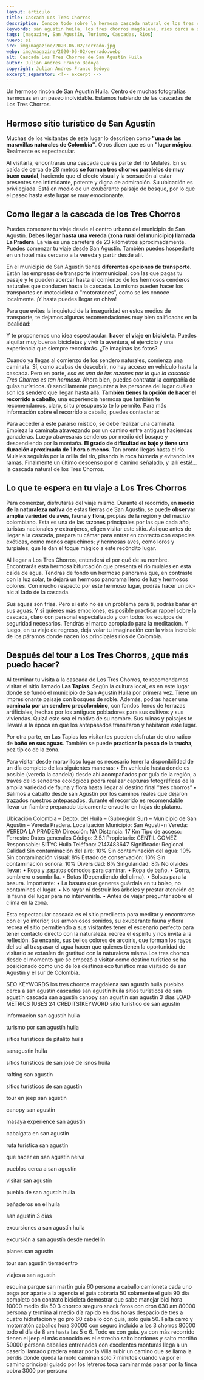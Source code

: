 ```yaml
---
layout: articulo
title: Cascada Los Tres Chorros
description: Conoce todo sobre la hermosa cascada natural de los tres chorros, un excelente plan para los turistas de San Agustín Huila
keywords: san agustin huila, los tres chorros magdalena, rios cerca a san agustín, cascadas san agustín huila, sitios turísticos de san agustín, cascada san agustín, san agustin
tags: [magazine, San Agustín, Turismo, Cascadas, Rios]
nuevo: si
src: img/magazine/2020-06-02/cerrado.jpg
webp: img/magazine/2020-06-02/cerrado.webp
alt: Cascada Los Tres Chorros de San Agustín Huila
autor: Julian Andres Franco Bedoya
copyright: Julian Andres Franco Bedoya
excerpt_separator: <!-- excerpt -->
---
```

Un hermoso rincón de San Agustín Huila. Centro de muchas fotografías hermosas en un paseo inolvidable. Estamos hablando de las cascadas de Los Tres Chorros.

<!-- excerpt -->

## Hermoso sitio turístico de San Agustín

Muchas de los visitantes de este lugar lo describen como **"una de las maravillas naturales de Colombia"**. Otros dicen que es un **"lugar mágico**. Realmente es espectacular.

Al visitarla, encontrarás una cascada que es parte del rio Mulales. En su caída de cerca de 28 metros **se forman tres chorros paralelos de muy buen caudal**, haciendo que el efecto visual y la sensación al estar presentes sea intimidante, potente y digna de admiración. Su ubicación es privilegiada. Está en medio de un exuberante paisaje de bosque, por lo que el paseo hasta este lugar se muy emocionante.

## Como llegar a la cascada de los Tres Chorros

Puedes comenzar tu viaje desde el centro urbano del municipio de San Agustín. **Debes llegar hasta una vereda (zona rural del municipio) llamada La Pradera**. La vía es una carretera de 23 kilómetros aproximadamente. Puedes comenzar tu viaje desde San Agustín. También puedes hospedarte en un hotel más cercano a la vereda y partir desde allí.

En el municipio de San Agustín tienes **diferentes opciones de transporte**. Están las empresas de transporte intermunicipal, con las que pagas tu pasaje y te pueden acercar hasta el comienzo de los hermosos cenderos naturales que conducen hasta la cascada. Lo mismo pueden hacer los transportes en motocicleta o "motoratones", como se les conoce localmente. ¡Y hasta puedes llegar en chiva!

Para que evites la inquietud de la inseguridad en estos medios de transporte, te dejamos algunas recomendaciones muy bien calificadas en la localidad:

Y te proponemos una idea espectacular: **hacer el viaje en bicicleta**. Puedes alquilar muy buenas bicicletas y vivir la aventura, el ejercicio y una experiencia que siempre recordarás. ¿Te imaginas las fotos?



Cuando ya llegas al comienzo de los sendero naturales, comienza una caminata. Sí, como acabas de descubrir, no hay acceso en vehículo hasta la cascada. Pero en parte, *esa es una de las razones por la que la cascada Tres Chorros es tan hermosa*. Ahora bien, puedes contratar la compañía de guías turísticos. O sencillamente preguntar a las personas del lugar cuáles son los sendero que llegan hasta allá. **También tienes la opción de hacer el recorrido a caballo**, una experiencia hermosa que también te recomendamos, claro, si tu presupuesto te lo permite. Para más información sobre el recorrido a caballo, puedes contactar a:



Para acceder a este paraíso místico, se debe realizar una caminata. Empieza la caminata atravezando por un camino entre antiguas haciendas ganaderas. Luego atravesarás senderos por medio del bosque y descendiendo por la montaña. **El grado de dificultad es bajo y tiene una duración aproximada de 1 hora o menos**. Tan pronto llegas hasta el río Mulales seguirás por la orilla del río, pisando la roca húmeda y evitando las ramas. Finalmente un último descenso por el camino señalado, y ¡allí está!... la cascada natural de los Tres Chorros.

## Lo que te espera en tu viaje a Los Tres Chorros

Para comenzar, disfrutarás del viaje mismo. Durante el recorrido, en **medio de la naturaleza nativa** de estas tierras de San Agustín, se puede **observar amplia variedad de aves, fauna y flora**, propias de la región y del macizo colombiano. Esta es una de las razones principales por las que cada año, turistas nacionales y extranjeros, eligen visitar este sitio. Así que antes de llegar a la cascada, prepara tu cámar para entrar en contacto con especies exóticas, como monos capuchinos; y hermosas aves, como loros y turpiales, que le dan el toque mágico a este recóndito lugar.

Al llegar a Los Tres Chorros, entenderá el por qué de su nombre. Encontrarás esta hermosa bifurcación que presenta el rio mulales en esta caída de agua. Tendrás de fondo un hermoso panorama que, en contraste con la luz solar, te dejará un hermoso panorama lleno de luz y  hermosos colores. Con mucho respecto por este hermoso lugar, podrás hacer un pic-nic al lado de la cascada.

Sus aguas son frías. Pero si esto no es un problema para ti, podrás bañar en sus aguas. Y si quieres más emociones, es posible practicar rappel sobre la cascada, claro con personal especializado y con todos los equipos de seguridad necesarios. Tendrás el marco apropiado para la meditación. Y luego, en tu viaje de regreso, deja volar tu imaginación con la vista increíble de los páramos donde nacen los principales rios de Colombia.

## Después del tour a Los Tres Chorros, ¿que más puedo hacer?

Al terminar tu visita a la cascada de Los Tres Chorros, te recomendamos visitar el sitio llamado **Las Tapias**. Según la cultura local, es en este lugar donde se fundó el municipio de San Agustín Huila por primera vez. Tiene un impresionante paisaje con bosques de roble. Además, podrás hacer una **caminata por un sendero precolombino**, con fondos llenos de terrazas artificiales, hechas por los antiguos pobladores para sus cultivos y sus viviendas. Quizá este sea el motivo de su nombre. Sus ruinas y paisajes te llevará a la época en que los antepasados transitaron y habitaron este lugar.

Por otra parte, en Las Tapias los visitantes pueden disfrutar de otro ratico de **baño en sus aguas**. También se puede **practicar la pesca de la trucha**, pez típico de la zona.

Para visitar desde maravilloso lugar  es necesario tener la disponibilidad de un día completo de las siguientes maneras:
•	En vehículo  hasta donde es posible (vereda la candela) desde ahí acompañados por guía de la región, a través de lo senderos ecológicos podrá realizar capturas fotográficas de la amplia variedad de fauna y flora hasta llegar al destino final  ”tres chorros”
•	Salimos a caballo desde san Agustín por los caminos reales que dejaron trazados nuestros antepasados, durante el recorrido es recomendable llevar un fiambre preparado típicamente envuelto en hojas de plátano.

Ubicación
Colombia – Depto. del Huila – (Subregión Sur) – Municipio de San Agustín – Vereda Pradera.
Localización
Municipio: San Agustí¬n
Vereda: VEREDA LA PRADERA
Dirección: NA
Distancia: 17 Km
Tipo de acceso: Terrestre
Datos generales
Código: 2.5.1
Propietario: GENTIL GOMEZ
Responsable: SITYC Huila
Teléfono: 2147483647
Significado: Regional
Calidad
Sin contaminación del aire: 10%
Sin contaminación del agua: 10%
Sin contaminación visual: 8%
Estado de conservación: 10%
Sin contaminación sonora: 10%
Diversidad: 8%
Singularidad: 8%
No olvides llevar:
•	Ropa y zapatos cómodos para caminar.
•	Ropa de baño.
•	Gorra, sombrero o sombrilla.
•	Botas (Dependiendo del clima).
•	Bolsas para la basura.
Importante:
•	La basura que generes guárdala en tu bolso, no contamines el lugar.
•	No rayar ni destruir los árboles y prestar atención de la fauna del lugar para no intervenirla.
•	Antes de viajar preguntar sobre el clima en la zona.


Esta espectacular cascada es el sitio predilecto para meditar y encontrarse con el yo interior, sus armoniosos sonidos, su exuberante fauna y flora recrea el sitio permitiendo a sus visitantes tener el escenario perfecto para tener contacto directo con la naturaleza.
recrea el espíritu y nos invita a la reflexión. Su encanto, sus bellos colores de arcoíris, que forman los rayos del sol al traspasar el agua hacen que quienes tienen la oportunidad de visitarlo se extasíen de gratitud con la naturaleza misma.Los tres chorros desde el momento que se empezó a visitar como destino turístico se ha posicionado como uno de los destinos eco turístico más visitado de san Agustín y el sur de Colombia.

SEO
KEYWORDS
los tres chorros magdalena
san agustín huila
pueblos cerca a san agustín
cascadas san agustín huila
sitios turísticos de san agustín
cascada san agustín
canopy san agustín
san agustin 3 dias
LOAD METRICS (USES 24 CREDITS)KEYWORD
sitio turístico de san agustín

informacion san agustín huila

turismo por san agustín huila

sitios turísticos de pitalito huila

sanagustin huila

sitios turísticos de san josé de isnos huila

rafting san agustin

sitios turísticos de san agustín

tour en jeep san agustin

canopy san agustín

masaya experience san agustin

cabalgata en san agustin

ruta turistica san agustín

que hacer en san agustín neiva

pueblos cerca a san agustín

visitar san agustín

pueblo de san agustín huila

bañaderos en el huila

san agustin 3 dias

excursiones a san agustín huila

excursión a san agustín desde medellín

planes san agustín

tour san agustín tierradentro

viajes a san agustín


esquina parque san martin guia 60 persona a caballo
camioneta cada uno paga
por aparte a la agencia
el guia cobraria 50 solamente el guia
90 dia completo con contrato bicicleta demostrar que sabe manejar bici
hora 10000 medio dia 50
3 chorros sreguro snack fotos con dron 630 am 80000 persona y termina al medio día
rapido en dos horas despacio de tres a cuatro
hidratacion y go pro
60 caballo con guia, solo guia 50. Falta carro y motorratón
caballos hora 30000 con seguro incluido
a los 3 chorros 80000 todo el día
de 8 am hasta las 5 o 6. Todo es con guía. ya con más recorrido tienen el jeep
el más conocido es el estrecho salto bordones y salto mortiño 50000 persona
caballos entrenados con excelentes monturas
llega a un caserío llamado pradera
entrar por la Villa
subir un camino que se llama la perdis
donde queda la moto caminan solo 7 minutos
cuando va por el camino principal guiado por los letreros toca caminar más
pasar por la finca cobra 3000 por persona